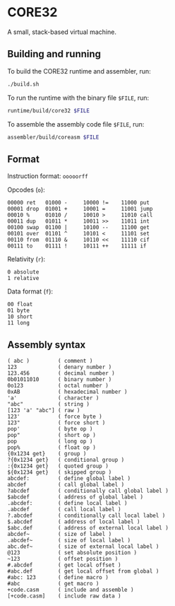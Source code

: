 # CORE32
A small, stack-based virtual machine.

## Building and running
To build the CORE32 runtime and assembler, run:

```bash
./build.sh
```

To run the runtime with the binary file `$FILE`, run:

```bash
runtime/build/core32 $FILE
```

To assemble the assembly code file `$FILE`, run:

```bash
assembler/build/coreasm $FILE
```

## Format
Instruction format: `ooooorff`

Opcodes (`o`):

```
00000 ret   01000 -     10000 !=    11000 put
00001 drop  01001 +     10001 =     11001 jump
00010 %     01010 /     10010 >     11010 call
00011 dup   01011 *     10011 >>    11011 int
00100 swap  01100 |     10100 --    11100 get
00101 over  01101 ^     10101 <     11101 set
00110 from  01110 &     10110 <<    11110 cif
00111 to    01111 !     10111 ++    11111 if
```

Relativity (`r`):
```
0 absolute
1 relative
```

Data format (`f`):
```
00 float
01 byte
10 short
11 long
```

## Assembly syntax

```
( abc )         ( comment )
123             ( denary number )
123.456         ( decimal number )
0b01011010      ( binary number )
0o123           ( octal number )
0xAB            ( hexadecimal number )
'a'             ( character )
"abc"           ( string )
[123 'a' "abc"] ( raw )
123'            ( force byte )
123"            ( force short )
pop'            ( byte op )
pop"            ( short op )
pop             ( long op )
pop%            ( float op )
{0x1234 get}    ( group )
?{0x1234 get}   ( conditional group )
:{0x1234 get}   ( quoted group )
${0x1234 get}   ( skipped group )
abcdef:         ( define global label )
abcdef          ( call global label )
?abcdef         ( conditionally call global label )
$abcdef         ( address of global label )
.abcdef:        ( define local label )
.abcdef         ( call local label )
?.abcdef        ( conditionally call local label )
$.abcdef        ( address of local label )
$abc.def        ( address of external local label )
abcdef~         ( size of label )
.abcdef~        ( size of local label )
abc.def~        ( size of external local label )
@123            ( set absolute position )
~123            ( offset position )
#.abcdef        ( get local offset )
#abc.def        ( get local offset from global )
#abc: 123       ( define macro )
#abc            ( get macro )
+code.casm      ( include and assemble )
[+code.casm]    ( include raw data )
```